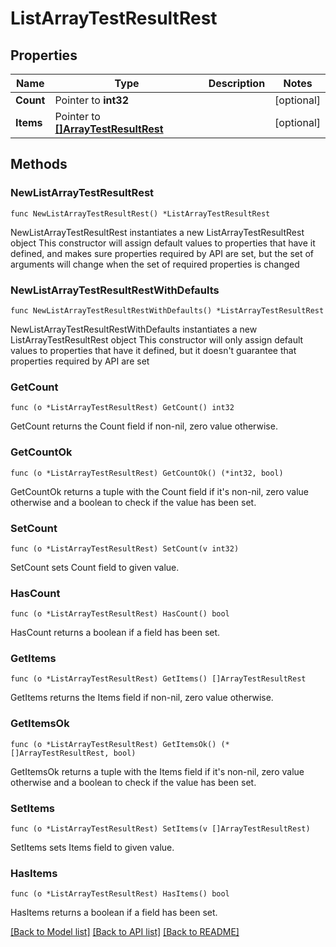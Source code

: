 # ListArrayTestResultRest

## Properties

Name | Type | Description | Notes
------------ | ------------- | ------------- | -------------
**Count** | Pointer to **int32** |  | [optional] 
**Items** | Pointer to [**[]ArrayTestResultRest**](ArrayTestResultRest.md) |  | [optional] 

## Methods

### NewListArrayTestResultRest

`func NewListArrayTestResultRest() *ListArrayTestResultRest`

NewListArrayTestResultRest instantiates a new ListArrayTestResultRest object
This constructor will assign default values to properties that have it defined,
and makes sure properties required by API are set, but the set of arguments
will change when the set of required properties is changed

### NewListArrayTestResultRestWithDefaults

`func NewListArrayTestResultRestWithDefaults() *ListArrayTestResultRest`

NewListArrayTestResultRestWithDefaults instantiates a new ListArrayTestResultRest object
This constructor will only assign default values to properties that have it defined,
but it doesn't guarantee that properties required by API are set

### GetCount

`func (o *ListArrayTestResultRest) GetCount() int32`

GetCount returns the Count field if non-nil, zero value otherwise.

### GetCountOk

`func (o *ListArrayTestResultRest) GetCountOk() (*int32, bool)`

GetCountOk returns a tuple with the Count field if it's non-nil, zero value otherwise
and a boolean to check if the value has been set.

### SetCount

`func (o *ListArrayTestResultRest) SetCount(v int32)`

SetCount sets Count field to given value.

### HasCount

`func (o *ListArrayTestResultRest) HasCount() bool`

HasCount returns a boolean if a field has been set.

### GetItems

`func (o *ListArrayTestResultRest) GetItems() []ArrayTestResultRest`

GetItems returns the Items field if non-nil, zero value otherwise.

### GetItemsOk

`func (o *ListArrayTestResultRest) GetItemsOk() (*[]ArrayTestResultRest, bool)`

GetItemsOk returns a tuple with the Items field if it's non-nil, zero value otherwise
and a boolean to check if the value has been set.

### SetItems

`func (o *ListArrayTestResultRest) SetItems(v []ArrayTestResultRest)`

SetItems sets Items field to given value.

### HasItems

`func (o *ListArrayTestResultRest) HasItems() bool`

HasItems returns a boolean if a field has been set.


[[Back to Model list]](../README.md#documentation-for-models) [[Back to API list]](../README.md#documentation-for-api-endpoints) [[Back to README]](../README.md)


